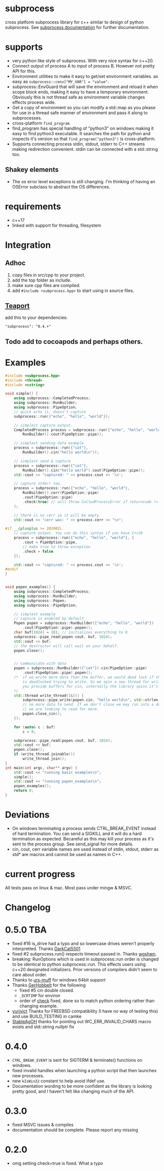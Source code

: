 # subprocess
cross platform subprocess library for c++ similar to design of python
subprocess. See [subprocess documentation](https://benman64.github.io/subprocess/index.html)
for further documentation.


# supports

- very python like style of subprocess. With very nice syntax for c++20.
- Connect output of process A to input of process B. However not pretty API for
  this.
- Environment utilities to make it easy to get/set environment variables. as
  easy as `subprocess::cenv["MY_VAR"] = "value"`.
- subprocess::EnvGuard that will save the environment and reload it when scope
  block ends, making it easy to have a temporary environment. Obviously this is
  not thread safe as environment variable changes effects process wide.
- Get a copy of environment so you can modify a std::map as you please for use
  in a thread safe manner of environment and pass it along to subprocesses.
- cross-platform `find_program`
- find_program has special handling of "python3" on windows making it easy to
  find python3 executable. It searches the path for python and inspects it's
  version so that `find_program("python3")` is cross-platform.
- Supports connecting process stdin, stdout, stderr to C++ streams making
  redirection convenient. stdin can be connected with a std::string too.

## Shakey elements

- The os error level exceptions is still changing. I'm thinking of having an
  OSError subclass to abstract the OS differences.

# requirements

- c++17
- linked with support for threading, filesystem

# Integration

##  Adhoc

1. copy files in src/cpp to your project.
2. add the top folder as include.
3. make sure cpp files are compiled.
4. add `#include <subprocess.hpp>` to start using in source files.

## [Teaport](https://bitbucket.org/benman/teaport)

add this to your dependencies:

```
"subprocess": "0.4.+"
```

## Todo add to cocoapods and perhaps others.

# Examples

```cpp
#include <subprocess.hpp>
#include <thread>
#include <cstring>

void simple() {
    using subprocess::CompletedProcess;
    using subprocess::RunBuilder;
    using subprocess::PipeOption;
    // quick echo it, doesn't capture
    subprocess::run({"echo", "hello", "world"});

    // simplest capture output.
    CompletedProcess process = subprocess::run({"echo", "hello", "world"},
        RunBuilder().cout(PipeOption::pipe));

    // simplest sending data example
    process = subprocess::run({"cat"},
        RunBuilder().cin("hello world\n"));

    // simplest send & capture
    process = subprocess::run({"cat"},
        RunBuilder().cin("hello world").cout(PipeOption::pipe));
    std::cout << "captured: " << process.cout << '\n';

    // capture stderr too.
    process = subprocess::run({"echo", "hello", "world"},
        RunBuilder().cerr(PipeOption::pipe)
        .cout(PipeOption::pipe)
        .check(true) // will throw CalledProcessError if returncode != 0.
    );

    // there is no cerr so it will be empty
    std::cout << "cerr was: " << process.cerr << "\n";

#if __cplusplus >= 202002L
    // capture output. You can do this syntax if you have C++20
    process = subprocess::run({"echo", "hello", "world"}, {
        .cout = PipeOption::pipe,
        // make true to throw exception
        .check = false
    });

    std::cout << "captured: " << process.cout << '\n';
#endif
}


void popen_examples() {
    using subprocess::CompletedProcess;
    using subprocess::RunBuilder;
    using subprocess::Popen;
    using subprocess::PipeOption;

    // simplest example
    // capture is enabled by default
    Popen popen = subprocess::RunBuilder({"echo", "hello", "world"})
        .cout(PipeOption::pipe).popen();
    char buf[1024] = {0}; // initializes everything to 0
    subprocess::pipe_read(popen.cout, buf, 1024);
    std::cout << buf;
    // the destructor will call wait on your behalf.
    popen.close();


    // communicate with data
    popen = subprocess::RunBuilder({"cat"}).cin(PipeOption::pipe)
        .cout(PipeOption::pipe).popen();
    /*  if we write more data than the buffer, we would dead lock if the subprocess
        is deadlocked trying to write. So we spin a new thread for writing. When
        you provide buffers for cin, internally the library spins it's own thread.
    */
    std::thread write_thread([&]() {
        subprocess::pipe_write(popen.cin, "hello world\n", std::strlen("hello world\n"));
        // no more data to send. If we don't close we may run into a deadlock as
        // we are looking to read for more.
        popen.close_cin();
    });

    for (auto& c : buf)
        c = 0;

    subprocess::pipe_read(popen.cout, buf, 1024);
    std::cout << buf;
    popen.close();
    if (write_thread.joinable())
        write_thread.join();
}
int main(int argc, char** argv) {
    std::cout << "running basic examples\n";
    simple();
    std::cout << "running popen_examples\n";
    popen_examples();
    return 0;
}
```

# Deviations

- On windows terminating a process sends CTRL_BREAK_EVENT instead of hard
  termination. You can send a SIGKILL and it will do a hard termination as
  expected. Becareful as this may kill your process as it's sent to the process
  group. See send_signal for more details.
- cin, cout, cerr variable names are used instead of stdin, stdout, stderr as
  std* are macros and cannot be used as names in C++.

# current progress

All tests pass on linux & mac. Most pass under mingw & MSVC.


# Changelog

# 0.5.0 TBA

- fixed #16 is_drive had a typo and so lowercase drives weren't properly
  interpretted. Thanks [DarkCat5501](https://github.com/DarkCat5501)
- fixed #2 subprocess.run() respects timeout passed in. Thanks [wgshwn](https://github.com/wgshwn).
- breaking: RunOptions which is used in subprocess::run order is changed to be
  identical to python subprocess::run. This effects users using c++20 designated
  initializers. Prior versions of compilers didn't seem to care about order.
- Thanks to [urs-muff](https://github.com/urs-muff) for windows 64bit support
- Thanks [GerHobbelt](https://github.com/GerHobbelt) for the following
  - fixed #5 cin double closed.
  - `_DCRTIMP` for environ
  - order of [check](https://github.com/benman64/subprocess/pull/8/commits/cbf1a7aff1a627c961f93fb39de94601a52ceb0a) fixed, done so to match python ordering
    rather than changing example.
- [yurivict](https://github.com/yurivict) Thanks for FREEBSD compatibility (I
  have no way of testing this) and use BUILD_TESTING in camke
- [StableAgOH](https://github.com/StableAgOH) thanks for pointing out WC_ERR_INVALID_CHARS macro exists and std::string nullptr fix


# 0.4.0

- `CTRL_BREAK_EVENT` is sent for SIGTERM & terminate() functions on windows.
- fixed invalid handles when launching a python script that then launches new
  processes.
- new `kIsWin32` constant to help avoid ifdef use.
- Documentation wording to be more confident as the library is looking pretty
  good, and I haven't felt like changing much of the API.

# 0.3.0

- fixed MSVC issues & compiles
- documentation should be complete. Please report any missing

# 0.2.0

- omg setting check=true is fixed. What a typo
